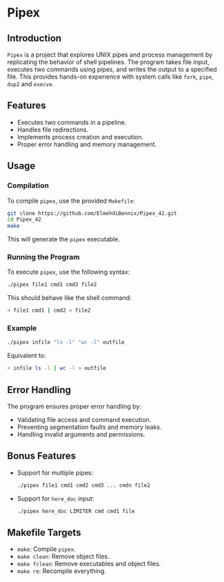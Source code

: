 # Pipex

## Introduction
`Pipex` is a project that explores UNIX pipes and process management by replicating the behavior of shell pipelines. The program takes file input, executes two commands using pipes, and writes the output to a specified file. This provides hands-on experience with system calls like `fork`, `pipe`, `dup2` and `execve`.

## Features
- Executes two commands in a pipeline.
- Handles file redirections.
- Implements process creation and execution.
- Proper error handling and memory management.

## Usage
### Compilation
To compile `pipex`, use the provided `Makefile`:
```sh
git clone https://github.com/ElmehdiBennix/Pipex_42.git
cd Pipex_42
make
```
This will generate the `pipex` executable.

### Running the Program
To execute `pipex`, use the following syntax:
```sh
./pipex file1 cmd1 cmd2 file2
```
This should behave like the shell command:
```sh
< file1 cmd1 | cmd2 > file2
```

### Example
```sh
./pipex infile "ls -l" "wc -l" outfile
```
Equivalent to:
```sh
< infile ls -l | wc -l > outfile
```

## Error Handling
The program ensures proper error handling by:
- Validating file access and command execution.
- Preventing segmentation faults and memory leaks.
- Handling invalid arguments and permissions.

## Bonus Features
- Support for multiple pipes:
  ```sh
  ./pipex file1 cmd1 cmd2 cmd3 ... cmdn file2
  ```
- Support for `here_doc` input:
  ```sh
  ./pipex here_doc LIMITER cmd cmd1 file
  ```

## Makefile Targets
- `make`: Compile `pipex`.
- `make clean`: Remove object files.
- `make fclean`: Remove executables and object files.
- `make re`: Recompile everything.
